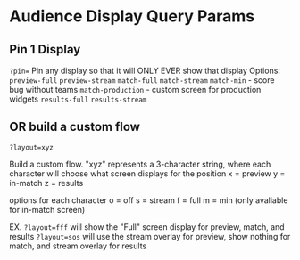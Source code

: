 # Audience Display Query Params

## Pin 1 Display
`?pin=`
Pin any display so that it will ONLY EVER show that display
Options:
`preview-full`
`preview-stream`
`match-full`
`match-stream`
`match-min` - score bug without teams
`match-production` - custom screen for production widgets
`results-full`
`results-stream`

## OR build a custom flow
`?layout=xyz`

Build a custom flow.  "xyz" represents a 3-character string, where each character will choose what screen displays for the position
x = preview
y = in-match
z = results


options for each character
o = off
s = stream
f = full
m = min (only avaliable for in-match screen)

EX. 
`?layout=fff` will show the "Full" screen display for preview, match, and results
`?layout=sos` will use the stream overlay for preview, show nothing for match, and stream overlay for results